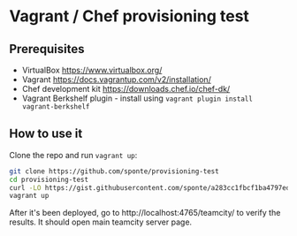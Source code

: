 # Vagrant / Chef provisioning test

## Prerequisites

* VirtualBox https://www.virtualbox.org/
* Vagrant https://docs.vagrantup.com/v2/installation/
* Chef development kit https://downloads.chef.io/chef-dk/
* Vagrant Berkshelf plugin - install using ```vagrant plugin install vagrant-berkshelf```


## How to use it

Clone the repo and run ```vagrant up```:

```bash
git clone https://github.com/sponte/provisioning-test
cd provisioning-test
curl -LO https://gist.githubusercontent.com/sponte/a283cc1fbcf1ba4797ed/raw/bddf6d54d7a51e44e5151ded22b9635e45e2e0da/.secret
vagrant up
```

After it's been deployed, go to http://localhost:4765/teamcity/ to verify the results. It should open main teamcity server page.
